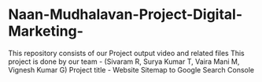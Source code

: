 # Naan-Mudhalavan-Project-Digital-Marketing-
This repository consists of our Project output video and related files
This project is done by our team - (Sivaram R, Surya Kumar T, Vaira Mani M, Vignesh Kumar G)
Project title - Website Sitemap to Google Search Console
